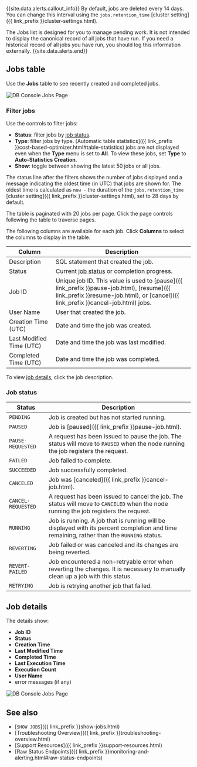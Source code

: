 {{site.data.alerts.callout_info}}
By default, jobs are deleted every 14 days. You can change this interval using the `jobs.retention_time` [cluster setting]({{ link_prefix }}cluster-settings.html).

The Jobs list is designed for you to manage pending work. It is not intended to display the canonical record of all jobs that have run. If you need a historical record of all jobs you have run, you should log this information externally.
{{site.data.alerts.end}}

## Jobs table

Use the **Jobs** table to see recently created and completed jobs.

<img src="{{ 'images/v24.2/ui-jobs-page.png' | relative_url }}" alt="DB Console Jobs Page" style="border:1px solid #eee;max-width:100%" />

### Filter jobs

Use the controls to filter jobs:

- **Status**: filter jobs by [job status](#job-status).
- **Type**: filter jobs by type. [Automatic table statistics]({{ link_prefix }}cost-based-optimizer.html#table-statistics) jobs are not displayed even when the **Type** menu is set to **All**. To view these jobs, set **Type** to **Auto-Statistics Creation**.
- **Show**: toggle between showing the latest 50 jobs or all jobs.

The status line after the filters shows the number of jobs displayed and a message indicating the oldest time (in UTC) that jobs are shown for. The oldest time is calculated as `now -` the duration of the `jobs.retention_time` [cluster setting]({{ link_prefix }}cluster-settings.html), set to 28 days by default.

The table is paginated with 20 jobs per page. Click the page controls following the table to traverse pages.

The following columns are available for each job. Click **Columns** to select the columns to display in the table.

Column | Description
----------|------------
Description | SQL statement that created the job.
Status | Current [job status](#job-status) or completion progress.
Job ID | Unique job ID. This value is used to [pause]({{ link_prefix }}pause-job.html), [resume]({{ link_prefix }}resume-job.html), or [cancel]({{ link_prefix }}cancel-job.html) jobs.
User Name | User that created the job.
Creation Time (UTC) | Date and time the job was created.
Last Modified Time (UTC) | Date and time the job was last modified.
Completed Time (UTC) | Date and time the job was completed.

To view [job details](#job-details), click the job description.

### Job status

Status | Description
-------|------------
`PENDING` | Job is created but has not started running.
`PAUSED` | Job is [paused]({{ link_prefix }}pause-job.html).
`PAUSE-REQUESTED` | A request has been issued to pause the job. The status will move to `PAUSED` when the node running the job registers the request.
`FAILED` | Job failed to complete.
`SUCCEEDED` | Job successfully completed.
`CANCELED` | Job was [canceled]({{ link_prefix }}cancel-job.html).
`CANCEL-REQUESTED` | A request has been issued to cancel the job. The status will move to `CANCELED` when the node running the job registers the request.
`RUNNING`  | Job is running. A job that is running will be displayed with its percent completion and time remaining, rather than the `RUNNING` status.
`REVERTING`| Job failed or was canceled and its changes are being reverted.
`REVERT-FAILED` | Job encountered a non-retryable error when reverting the changes. It is necessary to manually clean up a job with this status.
`RETRYING` | Job is retrying another job that failed.

## Job details

The details show:

- **Job ID**
- **Status**
- **Creation Time**
- **Last Modified Time**
- **Completed Time**
- **Last Execution Time**
- **Execution Count**
- **User Name**
- error messages (if any)

<img src="{{ 'images/v24.2/ui_jobs_page_details.png' | relative_url }}" alt="DB Console Jobs Page" style="border:1px solid #eee;max-width:100%" />

## See also

- [`SHOW JOBS`]({{ link_prefix }}show-jobs.html)
- [Troubleshooting Overview]({{ link_prefix }}troubleshooting-overview.html)
- [Support Resources]({{ link_prefix }}support-resources.html)
- [Raw Status Endpoints]({{ link_prefix }}monitoring-and-alerting.html#raw-status-endpoints)

